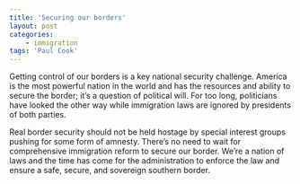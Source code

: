 ```yaml
---
title: 'Securing our borders'
layout: post
categories:
    - immigration
tags: 'Paul Cook'
---
```


Getting control of our borders is a key national security challenge. America is the most powerful nation in the world and has the resources and ability to secure the border; it’s a question of political will. For too long, politicians have looked the other way while immigration laws are ignored by presidents of both parties.  
  
Real border security should not be held hostage by special interest groups pushing for some form of amnesty. There’s no need to wait for comprehensive immigration reform to secure our border. We’re a nation of laws and the time has come for the administration to enforce the law and ensure a safe, secure, and sovereign southern border.